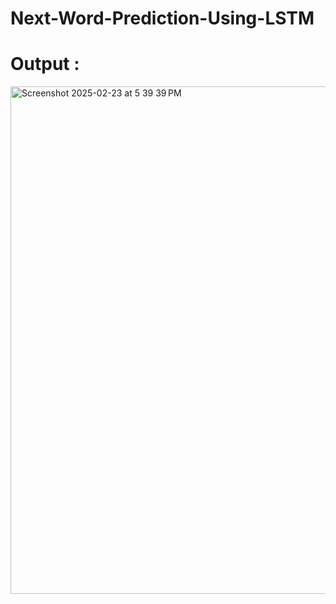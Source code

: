 # Next-Word-Prediction-Using-LSTM

# Output : 

<img width="812" alt="Screenshot 2025-02-23 at 5 39 39 PM" src="https://github.com/user-attachments/assets/7147ba88-c924-409c-a9f7-45064c3958f4" />

